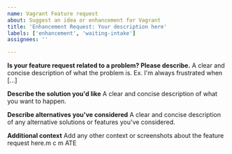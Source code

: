 ```yaml
---
name: Vagrant Feature request
about: Suggest an idea or enhancement for Vagrant
title: 'Enhancement Request: Your description here'
labels: ['enhancement', 'waiting-intake']
assignees: ''

---
```


**Is your feature request related to a problem? Please describe.**
A clear and concise description of what the problem is. Ex. I'm always frustrated when [...]

**Describe the solution you'd like**
A clear and concise description of what you want to happen.

**Describe alternatives you've considered**
A clear and concise description of any alternative solutions or features you've considered.

**Additional context**
Add any other context or screenshots about the feature request here.m
c
m
ATE
